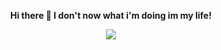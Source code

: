 <p align="center">
  <strong>Hi there 👋 I don't now what i'm doing im my life!</strong>
</p>


<!--
**ThiagoCComelli/ThiagoCComelli** is a ✨ _special_ ✨ repository because its `README.md` (this file) appears on your GitHub profile.

Here are some ideas to get you started:

- 🔭 I’m currently working on ...
- 🌱 I’m currently learning ...
- 👯 I’m looking to collaborate on ...
- 🤔 I’m looking for help with ...
- 💬 Ask me about ...
- 📫 How to reach me: ...
- 😄 Pronouns: ...
- ⚡ Fun fact: ...
-->
<p align="center">
  <img  src="https://user-images.githubusercontent.com/51216389/87212062-09793000-c2f3-11ea-9f89-e0c68327367c.gif">
</p>
